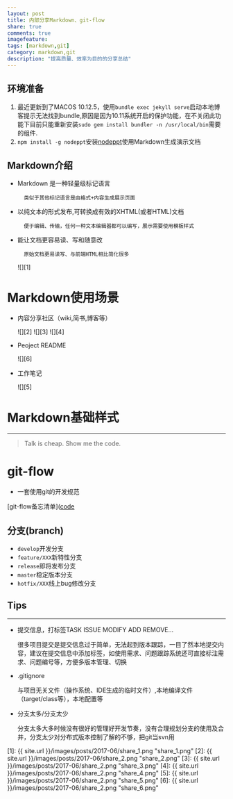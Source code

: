 ```yaml
---
layout: post
title: 内部分享Markdown、git-flow
share: true
comments: true
imagefeature:
tags: [markdown,git]
category: markdown,git
description: "提高质量、效率为目的的分享总结"
---
```




<!--more-->

## 环境准备

1. 最近更新到了MACOS 10.12.5，使用`bundle exec jekyll serve`启动本地博客提示无法找到bundle,原因是因为10.11系统开启的保护功能，在不关闭此功能下目前只能重新安装`sudo gem install bundler -n /usr/local/bin`需要的组件.
2. `npm install -g nodeppt`安装[nodeppt](https://github.com/ksky521/nodePPT)使用Markdown生成演示文档


## Markdown介绍

* Markdown 是一种轻量级标记语言 

		类似于其他标记语言是由格式+内容生成展示页面
	
* 以纯文本的形式发布,可转换成有效的XHTML(或者HTML)文档

		便于编辑、传输，任何一种文本编辑器都可以编写，展示需要使用模板样式

* 能让文档更容易读、写和随意改

		原始文档更易读写、与前端HTML相比简化很多
		
	![][1]



# Markdown使用场景

* 内容分享社区（wiki,简书,博客等）

	![][2]
	![][3]
	![][4]
	
* Peoject README

	![][6]
	
* 工作笔记

	![][5]
	

	


# Markdown基础样式
----

> Talk is cheap. Show me the code.



# git-flow

* 一套使用git的开发规范

[git-flow备忘清单]([code](https://danielkummer.github.io/git-flow-cheatsheet/index.zh_CN.html)




## 分支(branch)

* `develop`开发分支
* `feature/XXX`新特性分支
* `release`即将发布分支
* `master`稳定版本分支
* `hotfix/XXX`线上bug修改分支



## Tips
----

* 提交信息，打标签TASK ISSUE MODIFY ADD REMOVE... 

	很多项目提交是提交信息过于简单，无法起到版本跟踪，一目了然本地提交内容，建议在提交信息中添加标签，如使用需求、问题跟踪系统还可直接标注需求、问题编号等，方便多版本管理、切换
	
* .gitignore

	与项目无关文件（操作系统、IDE生成的临时文件）,本地编译文件（target/class等），本地配置等
	
* 分支太多/分支太少

	分支太多大多时候没有很好的管理好开发节奏，没有合理规划分支的使用及合并，分支太少对分布式版本控制了解的不够，把git当svn用

[1]: {{ site.url }}/images/posts/2017-06/share_1.png "share_1.png"
[2]: {{ site.url }}/images/posts/2017-06/share_2.png "share_2.png"
[3]: {{ site.url }}/images/posts/2017-06/share_2.png "share_3.png"
[4]: {{ site.url }}/images/posts/2017-06/share_2.png "share_4.png"
[5]: {{ site.url }}/images/posts/2017-06/share_2.png "share_5.png"
[6]: {{ site.url }}/images/posts/2017-06/share_2.png "share_6.png"

